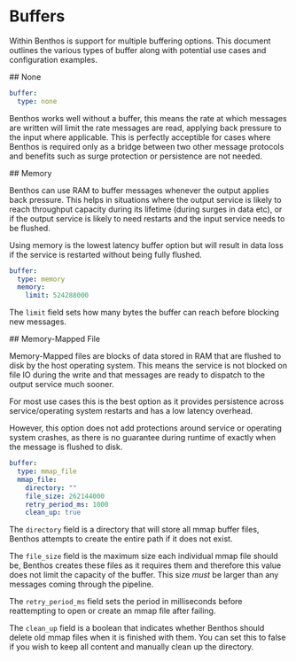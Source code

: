 Buffers
=======

Within Benthos is support for multiple buffering options. This document outlines
the various types of buffer along with potential use cases and configuration
examples.

## None

```yaml
buffer:
  type: none
```

Benthos works well without a buffer, this means the rate at which messages are
written will limit the rate messages are read, applying back pressure to the
input where applicable. This is perfectly acceptible for cases where Benthos is
required only as a bridge between two other message protocols and benefits such
as surge protection or persistence are not needed.

## Memory

Benthos can use RAM to buffer messages whenever the output applies back
pressure. This helps in situations where the output service is likely to reach
throughput capacity during its lifetime (during surges in data etc), or if the
output service is likely to need restarts and the input service needs to be
flushed.

Using memory is the lowest latency buffer option but will result in data loss if
the service is restarted without being fully flushed.

```yaml
buffer:
  type: memory
  memory:
    limit: 524288000
```

The `limit` field sets how many bytes the buffer can reach before blocking new
messages.

## Memory-Mapped File

Memory-Mapped files are blocks of data stored in RAM that are flushed to disk by
the host operating system. This means the service is not blocked on file IO
during the write and that messages are ready to dispatch to the output service
much sooner.

For most use cases this is the best option as it provides persistence across
service/operating system restarts and has a low latency overhead.

However, this option does not add protections around service or operating system
crashes, as there is no guarantee during runtime of exactly when the message is
flushed to disk.

```yaml
buffer:
  type: mmap_file
  mmap_file:
    directory: ""
    file_size: 262144000
    retry_period_ms: 1000
    clean_up: true
```

The `directory` field is a directory that will store all mmap buffer files,
Benthos attempts to create the entire path if it does not exist.

The `file_size` field is the maximum size each individual mmap file should be,
Benthos creates these files as it requires them and therefore this value does
not limit the capacity of the buffer. This size *must* be larger than any
messages coming through the pipeline.

The `retry_period_ms` field sets the period in milliseconds before reattempting
to open or create an mmap file after failing.

The `clean_up` field is a boolean that indicates whether Benthos should delete
old mmap files when it is finished with them. You can set this to false if you
wish to keep all content and manually clean up the directory.
